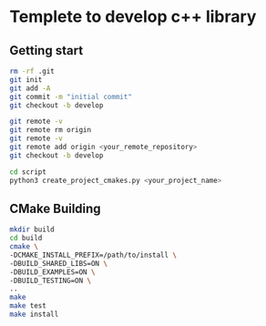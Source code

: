 # Templete to develop c++ library

## Getting start

```bash
rm -rf .git
git init
git add -A
git commit -m "initial commit"
git checkout -b develop
```

```bash
git remote -v
git remote rm origin
git remote -v
git remote add origin <your_remote_repository>
git checkout -b develop
```

```bash
cd script
python3 create_project_cmakes.py <your_project_name>
```

## CMake Building

```bash
mkdir build
cd build
cmake \
-DCMAKE_INSTALL_PREFIX=/path/to/install \
-DBUILD_SHARED_LIBS=ON \
-DBUILD_EXAMPLES=ON \
-DBUILD_TESTING=ON \
..
make
make test
make install
```
